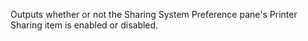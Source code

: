 Outputs whether or not the Sharing System Preference pane's Printer Sharing item is enabled or disabled.
